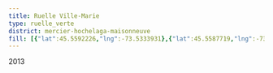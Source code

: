 ```yaml
---
title: Ruelle Ville-Marie
type: ruelle_verte
district: mercier-hochelaga-maisonneuve
fill: [{"lat":45.5592226,"lng":-73.5333931},{"lat":45.5587719,"lng":-73.5337472}]
---
```


2013